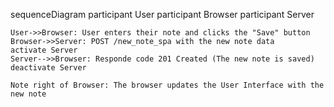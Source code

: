 sequenceDiagram
participant User
participant Browser
participant Server

    User->>Browser: User enters their note and clicks the "Save" button
    Browser->>Server: POST /new_note_spa with the new note data
    activate Server
    Server-->>Browser: Responde code 201 Created (The new note is saved)
    deactivate Server

    Note right of Browser: The browser updates the User Interface with the new note
